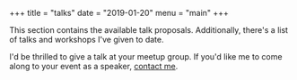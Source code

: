 +++
title = "talks"
date = "2019-01-20"
menu = "main"
+++

This section contains the 
available talk proposals.
Additionally, there's a list of talks
and workshops I've given to date.

I'd be thrilled to give a talk at your meetup group.
If you'd like me to come along
to your event as a speaker,
[contact me](../about).